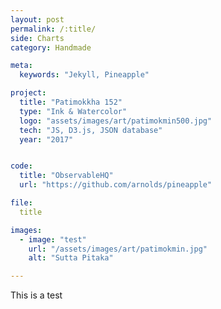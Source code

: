 ```yaml
---
layout: post
permalink: /:title/
side: Charts
category: Handmade

meta:
  keywords: "Jekyll, Pineapple"

project:
  title: "Patimokkha 152"
  type: "Ink & Watercolor"
  logo: "assets/images/art/patimokmin500.jpg"
  tech: "JS, D3.js, JSON database"
  year: "2017"


code:
  title: "ObservableHQ"
  url: "https://github.com/arnolds/pineapple"

file:
  title

images:
  - image: "test"
    url: "/assets/images/art/patimokmin.jpg"
    alt: "Sutta Pitaka"

---
```

This is a test
